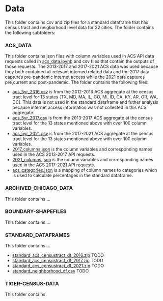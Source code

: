 # Data

This folder contains csv and zip files for a standard dataframe that has census tract and neigborhood level data for 22 cities. The folder contains the following subfolders:

### ACS_DATA
This folder contains json files with column variables used in ACS API data requests called in [acs_data.ipynb](notebooks/acs_data.ipynb) and csv files that contain the outputs of those requests. The 2013-2017 and 2017-2021 ACS data was used because they both contained all relevant interned related data and the 2017 data captures pre-pandemic internet access while the 2021 data captures pre,current and post-pandemic. The folder contains the following files:
+ [acs_5yr_2016.csv](data/acs_data/acs_5yr_2016.csv) is from the 2012-2016 ACS aggregate at the census tract level for 13 states (TX, MD, MA, IL, CO, MI, ID, CA, KY, AR, OR, WA, DC). This data is not used in the standard dataframe and futher analysis because internet access information was not collected in this ACS aggregate.
+ [acs_5yr_2017.csv](data/acs_data/acs_5yr_2017.csv) is from the 2013-2017 ACS aggregate at the census tract level for the 13 states mentioned above with over 100 column variables.
+ [acs_5yr_2021.csv](data/acs_data/acs_5yr_2021.csv) is from the 2017-2021 ACS aggregate at the census tract level for the 13 states mentioned above with over 100 column variables.
+ [2017_columns.json](data/acs_data/2017_columns.json) is the column variables and corresponding names used in the ACS 2013-2017 API requests.
+ [2021_columns.json](data/acs_data/2021_columns.json) is the column variables and corresponding names used in the ACS 2017-2021 API requests.
+ [acs_categories.json](data/acs_data/acs_categories.json) is a mapping of column names to categories which is used to calculate percentages in the standard dataframe.

### ARCHIVED_CHICAGO_DATA
This folder contains ...

### BOUNDARY-SHAPEFILES
This folder contains ...

### STANDARD_DATAFRAMES
This folder contains ...
+ [standard_acs_censustract_df_2016.zip](data/standard_acs_censustract_df_2016.zip) TODO
+ [standard_acs_censustract_df_2017.zip](data/standard_acs_censustract_df_2017.zip) TODO
+ [standard_acs_censustract_df_2021.zip](data/standard_acs_censustract_df_2021.zip) TODO
+ [standard_neighborhood_df.csv](data/standard_neighborhood_df.csv) TODO

### TIGER-CENSUS-DATA
This folder contains